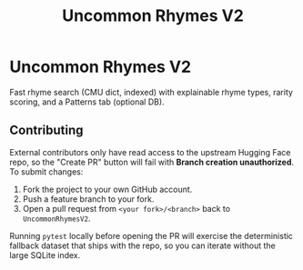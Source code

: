 ﻿---
title: Uncommon Rhymes V2
emoji: 🪄
colorFrom: green
colorTo: blue
sdk: gradio
sdk_version: "4.44.1"
app_file: app.py
pinned: false
---

# Uncommon Rhymes V2

Fast rhyme search (CMU dict, indexed) with explainable rhyme types, rarity scoring, and a Patterns tab (optional DB).

## Contributing

External contributors only have read access to the upstream Hugging Face repo, so
the "Create PR" button will fail with **Branch creation unauthorized**. To submit
changes:

1. Fork the project to your own GitHub account.
2. Push a feature branch to your fork.
3. Open a pull request from `<your fork>/<branch>` back to `UncommonRhymesV2`.

Running `pytest` locally before opening the PR will exercise the deterministic
fallback dataset that ships with the repo, so you can iterate without the large
SQLite index.
